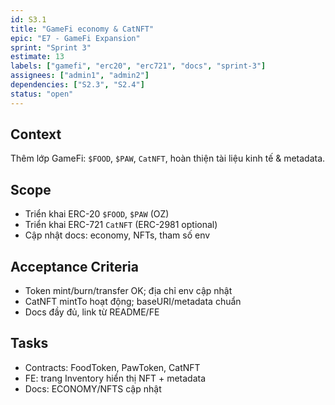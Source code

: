 ```yaml
---
id: S3.1
title: "GameFi economy & CatNFT"
epic: "E7 - GameFi Expansion"
sprint: "Sprint 3"
estimate: 13
labels: ["gamefi", "erc20", "erc721", "docs", "sprint-3"]
assignees: ["admin1", "admin2"]
dependencies: ["S2.3", "S2.4"]
status: "open"
---
```


## Context
Thêm lớp GameFi: `$FOOD`, `$PAW`, `CatNFT`, hoàn thiện tài liệu kinh tế & metadata.

## Scope
- Triển khai ERC-20 `$FOOD`, `$PAW` (OZ)
- Triển khai ERC-721 `CatNFT` (ERC-2981 optional)
- Cập nhật docs: economy, NFTs, tham số env

## Acceptance Criteria
- Token mint/burn/transfer OK; địa chỉ env cập nhật
- CatNFT mintTo hoạt động; baseURI/metadata chuẩn
- Docs đầy đủ, link từ README/FE

## Tasks
- Contracts: FoodToken, PawToken, CatNFT
- FE: trang Inventory hiển thị NFT + metadata
- Docs: ECONOMY/NFTS cập nhật

